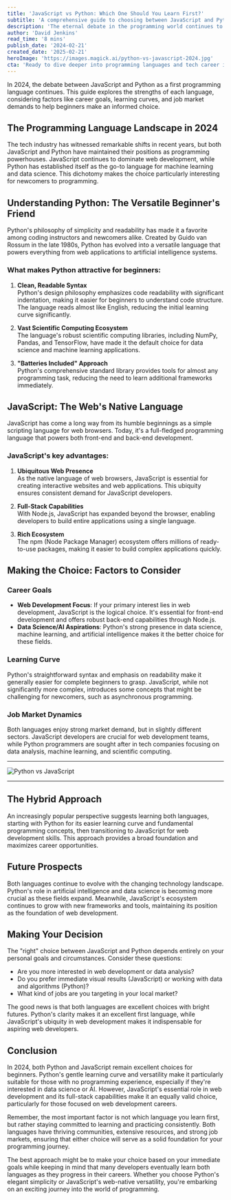 ```yaml
---
title: 'JavaScript vs Python: Which One Should You Learn First?'
subtitle: 'A comprehensive guide to choosing between JavaScript and Python for beginners in 2024'
description: 'The eternal debate in the programming world continues to evolve as we navigate through 2024: should aspiring developers start their coding journey with JavaScript or Python? This comprehensive guide will help you make an informed decision based on the latest industry trends, practical applications, and career opportunities.'
author: 'David Jenkins'
read_time: '8 mins'
publish_date: '2024-02-21'
created_date: '2025-02-21'
heroImage: 'https://images.magick.ai/python-vs-javascript-2024.jpg'
cta: 'Ready to dive deeper into programming languages and tech career insights? Follow us on LinkedIn for daily updates, expert advice, and industry trends that will help shape your development journey.'
---
```


In 2024, the debate between JavaScript and Python as a first programming language continues. This guide explores the strengths of each language, considering factors like career goals, learning curves, and job market demands to help beginners make an informed choice.

## The Programming Language Landscape in 2024

The tech industry has witnessed remarkable shifts in recent years, but both JavaScript and Python have maintained their positions as programming powerhouses. JavaScript continues to dominate web development, while Python has established itself as the go-to language for machine learning and data science. This dichotomy makes the choice particularly interesting for newcomers to programming.

## Understanding Python: The Versatile Beginner's Friend

Python's philosophy of simplicity and readability has made it a favorite among coding instructors and newcomers alike. Created by Guido van Rossum in the late 1980s, Python has evolved into a versatile language that powers everything from web applications to artificial intelligence systems.

### What makes Python attractive for beginners:

1. **Clean, Readable Syntax**  
   Python's design philosophy emphasizes code readability with significant indentation, making it easier for beginners to understand code structure. The language reads almost like English, reducing the initial learning curve significantly.

2. **Vast Scientific Computing Ecosystem**  
   The language's robust scientific computing libraries, including NumPy, Pandas, and TensorFlow, have made it the default choice for data science and machine learning applications.

3. **"Batteries Included" Approach**  
   Python's comprehensive standard library provides tools for almost any programming task, reducing the need to learn additional frameworks immediately.

## JavaScript: The Web's Native Language

JavaScript has come a long way from its humble beginnings as a simple scripting language for web browsers. Today, it's a full-fledged programming language that powers both front-end and back-end development.

### JavaScript's key advantages:

1. **Ubiquitous Web Presence**  
   As the native language of web browsers, JavaScript is essential for creating interactive websites and web applications. This ubiquity ensures consistent demand for JavaScript developers.

2. **Full-Stack Capabilities**  
   With Node.js, JavaScript has expanded beyond the browser, enabling developers to build entire applications using a single language.

3. **Rich Ecosystem**  
   The npm (Node Package Manager) ecosystem offers millions of ready-to-use packages, making it easier to build complex applications quickly.

## Making the Choice: Factors to Consider

### Career Goals

- **Web Development Focus**: If your primary interest lies in web development, JavaScript is the logical choice. It's essential for front-end development and offers robust back-end capabilities through Node.js.
- **Data Science/AI Aspirations**: Python's strong presence in data science, machine learning, and artificial intelligence makes it the better choice for these fields.

### Learning Curve

Python's straightforward syntax and emphasis on readability make it generally easier for complete beginners to grasp. JavaScript, while not significantly more complex, introduces some concepts that might be challenging for newcomers, such as asynchronous programming.

### Job Market Dynamics

Both languages enjoy strong market demand, but in slightly different sectors. JavaScript developers are crucial for web development teams, while Python programmers are sought after in tech companies focusing on data analysis, machine learning, and scientific computing.

---

![Python vs JavaScript](https://i.magick.ai/PIXE/1738406181100_magick_img.webp)

---

## The Hybrid Approach

An increasingly popular perspective suggests learning both languages, starting with Python for its easier learning curve and fundamental programming concepts, then transitioning to JavaScript for web development skills. This approach provides a broad foundation and maximizes career opportunities.

## Future Prospects

Both languages continue to evolve with the changing technology landscape. Python's role in artificial intelligence and data science is becoming more crucial as these fields expand. Meanwhile, JavaScript's ecosystem continues to grow with new frameworks and tools, maintaining its position as the foundation of web development.

## Making Your Decision

The "right" choice between JavaScript and Python depends entirely on your personal goals and circumstances. Consider these questions:

- Are you more interested in web development or data analysis?
- Do you prefer immediate visual results (JavaScript) or working with data and algorithms (Python)?
- What kind of jobs are you targeting in your local market?

The good news is that both languages are excellent choices with bright futures. Python's clarity makes it an excellent first language, while JavaScript's ubiquity in web development makes it indispensable for aspiring web developers.

## Conclusion

In 2024, both Python and JavaScript remain excellent choices for beginners. Python's gentle learning curve and versatility make it particularly suitable for those with no programming experience, especially if they're interested in data science or AI. However, JavaScript's essential role in web development and its full-stack capabilities make it an equally valid choice, particularly for those focused on web development careers.

Remember, the most important factor is not which language you learn first, but rather staying committed to learning and practicing consistently. Both languages have thriving communities, extensive resources, and strong job markets, ensuring that either choice will serve as a solid foundation for your programming journey.

The best approach might be to make your choice based on your immediate goals while keeping in mind that many developers eventually learn both languages as they progress in their careers. Whether you choose Python's elegant simplicity or JavaScript's web-native versatility, you're embarking on an exciting journey into the world of programming.